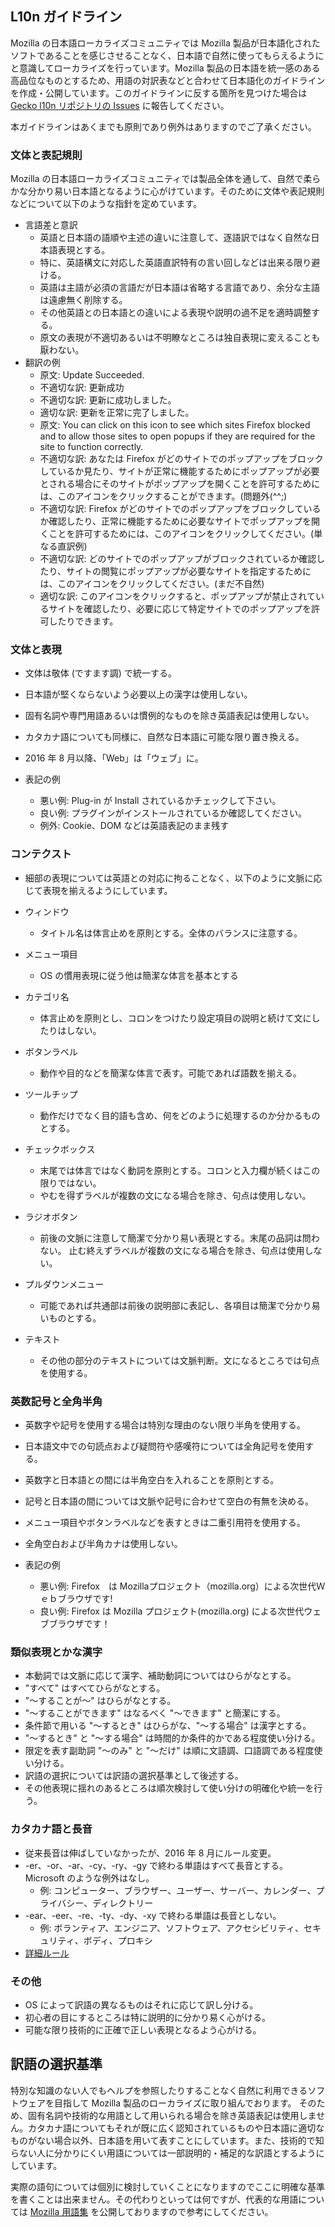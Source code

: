 ## L10n ガイドライン

Mozilla の日本語ローカライズコミュニティでは Mozilla 製品が日本語化されたソフトであることを感じさせることなく、日本語で自然に使ってもらえるようにと意識してローカライズを行っています。Mozilla 製品の日本語を統一感のある高品位なものとするため、用語の対訳表などと合わせて日本語化のガイドラインを作成・公開しています。このガイドラインに反する箇所を見つけた場合は [Gecko l10n リポジトリの Issues](https://github.com/mozilla-japan/gecko-l10n/issues) に報告してください。

本ガイドラインはあくまでも原則であり例外はありますのでご了承ください。

### 文体と表記規則

Mozilla の日本語ローカライズコミュニティでは製品全体を通して、自然で柔らかな分かり易い日本語となるように心がけています。そのために文体や表記規則などについて以下のような指針を定めています。

* 言語差と意訳
  * 英語と日本語の語順や主述の違いに注意して、逐語訳ではなく自然な日本語表現とする。
  * 特に、英語構文に対応した英語直訳特有の言い回しなどは出来る限り避ける。
  * 英語は主語が必須の言語だが日本語は省略する言語であり、余分な主語は遠慮無く削除する。
  * その他英語との日本語との違いによる表現や説明の過不足を適時調整する。
  * 原文の表現が不適切あるいは不明瞭なところは独自表現に変えることも厭わない。
* 翻訳の例
  * 原文: Update Succeeded.
  * 不適切な訳: 更新成功
  * 不適切な訳: 更新に成功しました。
  * 適切な訳: 更新を正常に完了しました。
  * 原文: You can click on this icon to see which sites Firefox blocked and to allow those sites to open popups if they are required for the site to function correctly.
  * 不適切な訳: あなたは Firefox がどのサイトでのポップアップをブロックしているか見たり、サイトが正常に機能するためにポップアップが必要とされる場合にそのサイトがポップアップを開くことを許可するためには、このアイコンをクリックすることができます。(問題外(^^;)
  * 不適切な訳: Firefox がどのサイトでのポップアップをブロックしているか確認したり、正常に機能するために必要なサイトでポップアップを開くことを許可するためには、このアイコンをクリックしてください。(単なる直訳例)
  * 不適切な訳: どのサイトでのポップアップがブロックされているか確認したり、サイトの閲覧にポップアップが必要なサイトを指定するためには、このアイコンをクリックしてください。(まだ不自然)
  * 適切な訳: このアイコンをクリックすると、ポップアップが禁止されているサイトを確認したり、必要に応じて特定サイトでのポップアップを許可したりできます。

### 文体と表現

* 文体は敬体 (ですます調) で統一する。
* 日本語が堅くならないよう必要以上の漢字は使用しない。
* 固有名詞や専門用語あるいは慣例的なものを除き英語表記は使用しない。
* カタカナ語についても同様に、自然な日本語に可能な限り置き換える。
* 2016 年 8 月以降、「Web」は「ウェブ」に。

* 表記の例
  * 悪い例: Plug-in が Install されているかチェックして下さい。
  * 良い例: プラグインがインストールされているか確認してください。
  * 例外: Cookie、DOM などは英語表記のまま残す

### コンテクスト

* 細部の表現については英語との対応に拘ることなく、以下のように文脈に応じて表現を揃えるようにしています。

* ウィンドウ
  * タイトル名は体言止めを原則とする。全体のバランスに注意する。
* メニュー項目
  * OS の慣用表現に従う他は簡潔な体言を基本とする
* カテゴリ名
  * 体言止めを原則とし、コロンをつけたり設定項目の説明と続けて文にしたりはしない。
* ボタンラベル
  * 動作や目的などを簡潔な体言で表す。可能であれば語数を揃える。
* ツールチップ
  * 動作だけでなく目的語も含め、何をどのように処理するのか分かるものとする。
* チェックボックス
  * 末尾では体言ではなく動詞を原則とする。コロンと入力欄が続くはこの限りではない。
  * やむを得ずラベルが複数の文になる場合を除き、句点は使用しない。
* ラジオボタン
  * 前後の文脈に注意して簡潔で分かり易い表現とする。末尾の品詞は問わない。 止む終えずラベルが複数の文になる場合を除き、句点は使用しない。
* プルダウンメニュー
  * 可能であれば共通部は前後の説明部に表記し、各項目は簡潔で分かり易いものとする。
* テキスト
  * その他の部分のテキストについては文脈判断。文になるところでは句点を使用する。

### 英数記号と全角半角

* 英数字や記号を使用する場合は特別な理由のない限り半角を使用する。
* 日本語文中での句読点および疑問符や感嘆符については全角記号を使用する。
* 英数字と日本語との間には半角空白を入れることを原則とする。
* 記号と日本語の間については文脈や記号に合わせて空白の有無を決める。
* メニュー項目やボタンラベルなどを表すときは二重引用符を使用する。
* 全角空白および半角カナは使用しない。

* 表記の例
  * 悪い例: Firefox　は Mozillaプロジェクト（mozilla.org）による次世代Ｗｅｂブラウザです!
  * 良い例: Firefox は Mozilla プロジェクト(mozilla.org) による次世代ウェブブラウザです！

### 類似表現とかな漢字

* 本動詞では文脈に応じて漢字、補助動詞についてはひらがなとする。
* "すべて" はすべてひらがなとする。
* "～することが～" はひらがなとする。
* "～することができます" はなるべく "～できます" と簡潔にする。
* 条件節で用いる "～するとき" はひらがな、"～する場合" は漢字とする。
* "～するとき" と "～する場合" は時間的か条件的かである程度使い分ける。
* 限定を表す副助詞 "～のみ" と "～だけ" は順に文語調、口語調である程度使い分ける。
* 訳語の選択については訳語の選択基準として後述する。
* その他表現に揺れのあるところは順次検討して使い分けの明確化や統一を行う。

### カタカナ語と長音

* 従来長音は伸ばしていなかったが、2016 年 8 月にルール変更。
* -er、-or、-ar、-cy、-ry、-gy で終わる単語はすべて長音とする。Microsoft のような例外はなし。
    * 例: コンピューター、ブラウザー、ユーザー、サーバー、カレンダー、プライバシー、ディレクトリー
* -ear、-eer、-re、-ty、-dy、-xy で終わる単語は長音としない。
    * 例: ボランティア、エンジニア、ソフトウェア、アクセシビリティ、セキュリティ、ボディ、プロキシ
* [詳細ルール](https://docs.google.com/spreadsheets/d/1yIKTUY07tjAALpBecYW0ZQ0r4pbAppEO82OwivfY7iQ)

### その他

* OS によって訳語の異なるものはそれに応じて訳し分ける。
* 初心者の目にするところは特に説明的に分かり易く心がける。
* 可能な限り技術的に正確で正しい表現となるよう心がける。

## 訳語の選択基準

特別な知識のない人でもヘルプを参照したりすることなく自然に利用できるソフトウェアを目指して Mozilla 製品のローカライズに取り組んでおります。
そのため、固有名詞や技術的な用語として用いられる場合を除き英語表記は使用しません。カタカナ語についてもそれが既に広く認知されているものや日本語に適切なものがない場合以外、日本語を用いて表すことにしています。また、技術的で知らない人に分かりにくい用語については一部説明的・補足的な訳語とするようにしています。

実際の語句については個別に検討していくことになりますのでここに明確な基準を書くことは出来ません。その代わりといっては何ですが、代表的な用語については [Mozilla 用語集](Mozilla-L10N-Glossary) を公開しておりますので参考にしてください。
